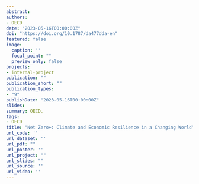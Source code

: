 ```yaml
---
abstract: 
authors:
- OECD
date: "2023-05-16T00:00:00Z"
doi: "https://doi.org/10.1787/da477dda-en"
featured: false
image:
  caption: ''
  focal_point: ""
  preview_only: false
projects:
- internal-project
publication: ""
publication_short: ""
publication_types:
- "9"
publishDate: "2023-05-16T00:00:00Z"
slides: 
summary: OECD.
tags:
- OECD
title: "Net Zero+: Climate and Economic Resilience in a Changing World"
url_code: ''
url_dataset: ''
url_pdf: ""
url_poster: ''
url_project: ""
url_slides: ""
url_source: ''
url_video: ''
---
```

